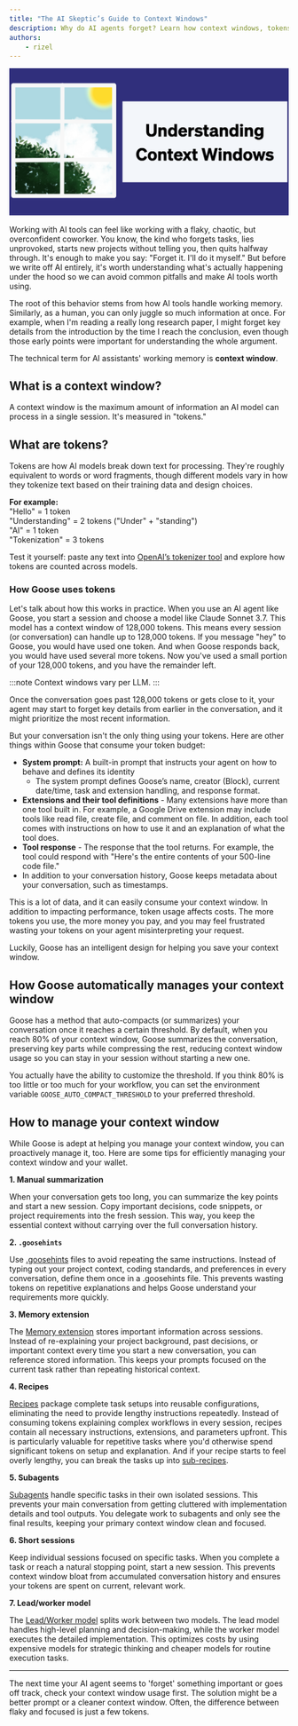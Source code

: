 ```yaml
---
title: "The AI Skeptic’s Guide to Context Windows"
description: Why do AI agents forget? Learn how context windows, tokens, and Goose help you manage memory and long conversations.
authors: 
    - rizel
---
```


![Context Windows](contextwindow.png)

Working with AI tools can feel like working with a flaky, chaotic, but overconfident coworker. You know, the kind who forgets tasks, lies unprovoked, starts new projects without telling you, then quits halfway through. It's enough to make you say: "Forget it. I'll do it myself." But before we write off AI entirely, it's worth understanding what's actually happening under the hood so we can avoid common pitfalls and make AI tools worth using.

<!--truncate-->

The root of this behavior stems from how AI tools handle working memory. Similarly, as a human, you can only juggle so much information at once. For example, when I'm reading a really long research paper, I might forget key details from the introduction by the time I reach the conclusion, even though those early points were important for understanding the whole argument.

The technical term for AI assistants' working memory is **context window**.

## What is a context window?

A context window is the maximum amount of information an AI model can process in a single session. It's measured in "tokens."

## What are tokens?

Tokens are how AI models break down text for processing. They're roughly equivalent to words or word fragments, though different models vary in how they tokenize text based on their training data and design choices.

**For example:**  
 "Hello" = 1 token  
 "Understanding" = 2 tokens ("Under" + "standing")  
 "AI" = 1 token  
 "Tokenization" = 3 tokens

Test it yourself: paste any text into [OpenAI’s tokenizer tool](https://platform.openai.com/tokenizer) and explore how tokens are counted across models.

### How Goose uses tokens

Let's talk about how this works in practice. When you use an AI agent like Goose, you start a session and choose a model like Claude Sonnet 3.7. This model has a context window of 128,000 tokens. This means every session (or conversation) can handle up to 128,000 tokens. If you message "hey" to Goose, you would have used one token. And when Goose responds back, you would have used several more tokens. Now you've used a small portion of your 128,000 tokens, and you have the remainder left.

:::note
Context windows vary per LLM.
:::

Once the conversation goes past 128,000 tokens or gets close to it, your agent may start to forget key details from earlier in the conversation, and it might prioritize the most recent information.

But your conversation isn't the only thing using your tokens. Here are other things within Goose that consume your token budget:

* **System prompt:** A built-in prompt that instructs your agent on how to behave and defines its identity  
  * The system prompt defines Goose’s name, creator (Block), current date/time, task and extension handling, and response format.  
* **Extensions and their tool definitions** - Many extensions have more than one tool built in. For example, a Google Drive extension may include tools like read file, create file, and comment on file. In addition, each tool comes with instructions on how to use it and an explanation of what the tool does.  
* **Tool response** - The response that the tool returns. For example, the tool could respond with "Here's the entire contents of your 500-line code file."  
* In addition to your conversation history, Goose keeps metadata about your conversation, such as timestamps.

This is a lot of data, and it can easily consume your context window. In addition to impacting performance, token usage affects costs. The more tokens you use, the more money you pay, and you may feel frustrated wasting your tokens on your agent misinterpreting your request.

Luckily, Goose has an intelligent design for helping you save your context window.

## How Goose automatically manages your context window

Goose has a method that auto-compacts (or summarizes) your conversation once it reaches a certain threshold. By default, when you reach 80% of your context window, Goose summarizes the conversation, preserving key parts while compressing the rest, reducing context window usage so you can stay in your session without starting a new one.

You actually have the ability to customize the threshold. If you think 80% is too little or too much for your workflow, you can set the environment variable `GOOSE_AUTO_COMPACT_THRESHOLD` to your preferred threshold.

## How to manage your context window

While Goose is adept at helping you manage your context window, you can proactively manage it, too. Here are some tips for efficiently managing your context window and your wallet.

**1. Manual summarization**

When your conversation gets too long, you can summarize the key points and start a new session. Copy important decisions, code snippets, or project requirements into the fresh session. This way, you keep the essential context without carrying over the full conversation history.

**2. `.goosehints`**

Use [.goosehints](https://block.github.io/goose/docs/guides/using-goosehints/) files to avoid repeating the same instructions. Instead of typing out your project context, coding standards, and preferences in every conversation, define them once in a .goosehints file. This prevents wasting tokens on repetitive explanations and helps Goose understand your requirements more quickly.

**3. Memory extension**

The [Memory extension](https://block.github.io/goose/docs/mcp/memory-mcp) stores important information across sessions. Instead of re-explaining your project background, past decisions, or important context every time you start a new conversation, you can reference stored information. This keeps your prompts focused on the current task rather than repeating historical context.

**4. Recipes**

[Recipes](https://block.github.io/goose/docs/guides/recipes/) package complete task setups into reusable configurations, eliminating the need to provide lengthy instructions repeatedly. Instead of consuming tokens explaining complex workflows in every session, recipes contain all necessary instructions, extensions, and parameters upfront. This is particularly valuable for repetitive tasks where you'd otherwise spend significant tokens on setup and explanation. And if your recipe starts to feel overly lengthy, you can break the tasks up into [sub-recipes](https://block.github.io/goose/docs/guides/recipes/sub-recipes).

**5. Subagents**

[Subagents](https://block.github.io/goose/docs/experimental/subagents) handle specific tasks in their own isolated sessions. This prevents your main conversation from getting cluttered with implementation details and tool outputs. You delegate work to subagents and only see the final results, keeping your primary context window clean and focused.

**6. Short sessions**

Keep individual sessions focused on specific tasks. When you complete a task or reach a natural stopping point, start a new session. This prevents context window bloat from accumulated conversation history and ensures your tokens are spent on current, relevant work.

**7. Lead/worker model**

The [Lead/Worker model](https://block.github.io/goose/docs/tutorials/lead-worker) splits work between two models. The lead model handles high-level planning and decision-making, while the worker model executes the detailed implementation. This optimizes costs by using expensive models for strategic thinking and cheaper models for routine execution tasks.

---

The next time your AI agent seems to 'forget' something important or goes off track, check your context window usage first. The solution might be a better prompt or a cleaner context window. Often, the difference between flaky and focused is just a few tokens.


<head>
  <meta property="og:title" content="The AI Skeptic’s Guide to Context Windows" />
  <meta property="og:type" content="article" />
  <meta property="og:url" content="https://block.github.io/goose/blog/2025/08/18/understanding-context-windows" />
  <meta property="og:description" content="Why do AI agents forget? Learn how context windows, tokens, and Goose help you manage memory and long conversations." />
  <meta property="og:image" content="https://block.github.io/goose/assets/images/contextwindow-fa46f7a54cfb23a538d62f0e4502e19e.png" />
  <meta name="twitter:card" content="summary_large_image" />
  <meta property="twitter:domain" content="block.github.io/goose" />
  <meta name="twitter:title" content="The AI Skeptic’s Guide to Context Windows" />
  <meta name="twitter:description" content="Why do AI agents forget? Learn how context windows, tokens, and Goose help you manage memory and long conversations." />
  <meta name="twitter:image" content="https://block.github.io/goose/assets/images/contextwindow-fa46f7a54cfb23a538d62f0e4502e19e.png" />
</head>